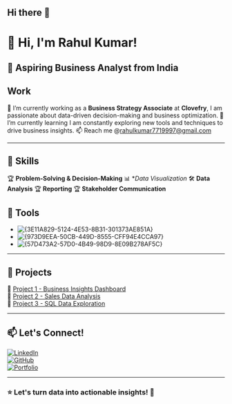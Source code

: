 ## Hi there 👋

# 👋 Hi, I'm Rahul Kumar!

## 🚀 Aspiring Business Analyst from India

 ## Work
 
🔭 I’m currently working  as a **Business Strategy Associate** at **Clovefry**, I am passionate about data-driven decision-making and business optimization. 
🌱 I’m currently learning I am constantly exploring new tools and techniques to drive business insights.
📫 Reach me @rahulkumar7719997@gmail.com

---

## 🔹 Skills

🏆 **Problem-Solving & Decision-Making**
📊 **Data Visualization*
🛠  **Data Analysis**
🏆 **Reporting**
🏆 **Stakeholder Communication**

## 🔹 Tools
- ![{3E11A829-5124-4E53-8B31-301373AE851A}](https://github.com/user-attachments/assets/b92789da-87a4-4da2-b173-3ad74bb142c9)
- ![{973D9EEA-50CB-449D-8555-CFF94E4CCA97}](https://github.com/user-attachments/assets/ff78912e-41da-4126-98d5-598ed9979f31)
- ![{57D473A2-57D0-4B49-98D9-8E09B278AF5C}](https://github.com/user-attachments/assets/e6298b30-2081-4155-8567-f72afcd5e829)




---

## 📂 Projects

🔹 [Project 1 - Business Insights Dashboard](https://github.com/yourusername/project1)  
🔹 [Project 2 - Sales Data Analysis](https://github.com/yourusername/project2)  
🔹 [Project 3 - SQL Data Exploration](https://github.com/yourusername/project3)  

---

## 📫 Let's Connect!

[![LinkedIn](https://img.shields.io/badge/LinkedIn-Profile-blue?logo=linkedin)](https://www.linkedin.com/in/yourprofile/)  
[![GitHub](https://img.shields.io/badge/GitHub-Profile-black?logo=github)](https://github.com/yourusername)  
[![Portfolio](https://img.shields.io/badge/Portfolio-Website-red?logo=google-chrome)](https://yourportfolio.com)  

---

### ⭐ **Let's turn data into actionable insights!** 🚀
